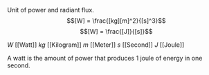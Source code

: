 Unit of power and radiant flux.
$$[W] = \frac{[kg][m]^2}{[s]^3}$$
$$[W] = \frac{[J]}{[s]}$$

$W$ [[Watt]]
$kg$ [[Kilogram]]
$m$ [[Meter]]
$s$ [[Second]]
$J$ [[Joule]]

A watt is the amount of power that produces 1 joule of energy in one second.
